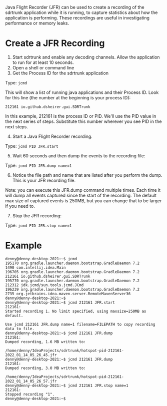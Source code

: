 Java Flight Recorder (JFR) can be used to create a recording of the sdrtrunk application while it is running, to capture statistics about how the application is performing.  These recordings are useful in investigating performance or memory leaks.

# Create a JFR Recording

1. Start sdrtrunk and enable any decoding channels.  Allow the application to run for at least 10 seconds.
2. Open a shell or command line
3. Get the Process ID for the sdrtrunk application

Type: ```jcmd```

This will show a list of running java applications and their Process ID.  Look for this line (the number at the beginning is your process ID):
```
212161 io.github.dsheirer.gui.SDRTrunk
```
In this example, 212161 is the process ID or PID.  We'll use the PID value in the next series of steps.  Substitute this number wherever you see PID in the next steps.

4. Start a Java Flight Recorder recording.

Type: ```jcmd PID JFR.start```

5. Wait 60 seconds and then dump the events to the recording file:

Type: ```jcmd PID JFR.dump name=1```

6. Notice the file path and name that are listed after you perform the dump.  This is your JFR recording file.

Note: you can execute this JFR.dump command multiple times.  Each time it will dump all events captured since the start of the recording.  The default max size of captured events is 250MB, but you can change that to be larger if you need to.

7. Stop the JFR recording:

Type: ```jcmd PID JFR.stop name=1```

# Example

```
denny@denny-desktop-2021:~$ jcmd
195170 org.gradle.launcher.daemon.bootstrap.GradleDaemon 7.2
1490 com.intellij.idea.Main
196705 org.gradle.launcher.daemon.bootstrap.GradleDaemon 7.2
212161 io.github.dsheirer.gui.SDRTrunk
195770 org.gradle.launcher.daemon.bootstrap.GradleDaemon 7.2
212312 jdk.jcmd/sun.tools.jcmd.JCmd
196239 org.gradle.launcher.daemon.bootstrap.GradleDaemon 7.2
2735 org.jetbrains.idea.maven.server.RemoteMavenServer36
denny@denny-desktop-2021:~$ 
denny@denny-desktop-2021:~$ jcmd 212161 JFR.start
212161:
Started recording 1. No limit specified, using maxsize=250MB as default.

Use jcmd 212161 JFR.dump name=1 filename=FILEPATH to copy recording data to file.
denny@denny-desktop-2021:~$ jcmd 212161 JFR.dump
212161:
Dumped recording, 1.6 MB written to:

/home/denny/IdeaProjects/sdrtrunk/hotspot-pid-212161-2022_01_14_05_26_45.jfr
denny@denny-desktop-2021:~$ jcmd 212161 JFR.dump
212161:
Dumped recording, 3.0 MB written to:

/home/denny/IdeaProjects/sdrtrunk/hotspot-pid-212161-2022_01_14_05_26_57.jfr
denny@denny-desktop-2021:~$ jcmd 212161 JFR.stop name=1
212161:
Stopped recording "1".
denny@denny-desktop-2021:~$ 

```




